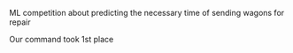 ML competition about predicting the necessary time of sending wagons for repair

Our command took 1st place
